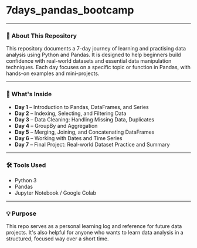 # 7days_pandas_bootcamp

---

### 📘 About This Repository

This repository documents a 7-day journey of learning and practising data analysis using Python and Pandas. It is designed to help beginners build confidence with real-world datasets and essential data manipulation techniques. Each day focuses on a specific topic or function in Pandas, with hands-on examples and mini-projects.

---

### 📅 What's Inside

* **Day 1** – Introduction to Pandas, DataFrames, and Series
* **Day 2** – Indexing, Selecting, and Filtering Data
* **Day 3** – Data Cleaning: Handling Missing Data, Duplicates
* **Day 4** – GroupBy and Aggregation
* **Day 5** – Merging, Joining, and Concatenating DataFrames
* **Day 6** – Working with Dates and Time Series
* **Day 7** – Final Project: Real-world Dataset Practice and Summary

---

### 🛠️ Tools Used

* Python 3
* Pandas
* Jupyter Notebook / Google Colab

---

### 💡 Purpose

This repo serves as a personal learning log and reference for future data projects. It's also helpful for anyone who wants to learn data analysis in a structured, focused way over a short time.
